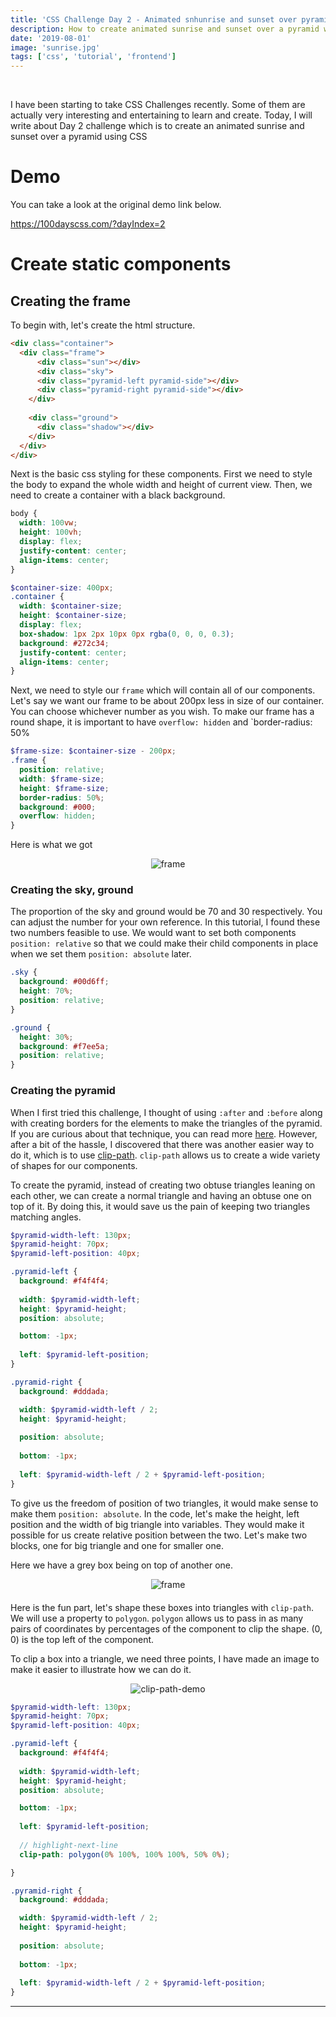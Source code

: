 ```yaml
---
title: 'CSS Challenge Day 2 - Animated snhunrise and sunset over pyramid'
description: How to create animated sunrise and sunset over a pyramid with css
date: '2019-08-01'
image: 'sunrise.jpg'
tags: ['css', 'tutorial', 'frontend']
---
```


<br />

I have been starting to take CSS Challenges recently. Some of them are actually very interesting and entertaining to learn and create.
Today, I will write about Day 2 challenge which is to create an animated sunrise and sunset over a pyramid using CSS

# Demo 
You can take a look at the original demo link below.

https://100dayscss.com/?dayIndex=2

# Create static components
## Creating the frame
To begin with, let's create the html structure.

```html
<div class="container">
  <div class="frame">
      <div class="sun"></div>
      <div class="sky">
      <div class="pyramid-left pyramid-side"></div>
      <div class="pyramid-right pyramid-side"></div>
    </div>
    
    <div class="ground">
      <div class="shadow"></div>
    </div>
  </div>
</div>
```
Next is the basic css styling for these components. First we need to style the body to expand the whole width and height of current view. 
Then, we need to create a container with a black background.

```scss
body {
  width: 100vw;
  height: 100vh;
  display: flex;
  justify-content: center;
  align-items: center;
}

$container-size: 400px;
.container {
  width: $container-size;
  height: $container-size;
  display: flex;
  box-shadow: 1px 2px 10px 0px rgba(0, 0, 0, 0.3);
  background: #272c34;
  justify-content: center;
  align-items: center;
}

```
Next, we need to style our `frame` which will contain all of our components.
Let's say we want our frame to be about 200px less in size of our container. You can choose whichever number as you wish.
To make our frame has a round shape, it is important to have `overflow: hidden` and `border-radius: 50%

```scss
$frame-size: $container-size - 200px;
.frame {
  position: relative;
  width: $frame-size;
  height: $frame-size;
  border-radius: 50%;
  background: #000;
  overflow: hidden;
}
```
Here is what we got
<div style="text-align: center; margin: 0 auto; width: 400px">
    <img src="demo1.png" alt="frame" />
</div>

### Creating the sky, ground
The proportion of the sky and ground would be 70 and 30 respectively. You can adjust the number for your own reference.
In this tutorial, I found these two numbers feasible to use. 
We would want to set both components `position: relative` so that we could make their child components in place when we set them `position: absolute` later.
```scss
.sky {
  background: #00d6ff;
  height: 70%;
  position: relative;
}

.ground {
  height: 30%;
  background: #f7ee5a;
  position: relative;
}
```

### Creating the pyramid

When I first tried this challenge, I thought of using `:after` and `:before` along with creating borders for the elements to make the triangles of the pyramid.
If you are curious about that technique, you can read more
<a alt="triangle-techniques-with-css" href="http://blog.michelledinan.com/08/2012/drawing-triangles-with-css/#obtuse" target="_blank">here</a>.
However, after a bit of the hassle, I discovered that there was another easier way to do it, which is to use
<a alt="clip-path" href="https://developer.mozilla.org/en-US/docs/Web/CSS/clip-path">clip-path</a>. `clip-path` allows 
us to create a wide variety of shapes for our components.

To create the pyramid, instead of creating two obtuse triangles leaning on each other, we can create a normal triangle and having an obtuse one on top of it.
By doing this, it would save us the pain of keeping two triangles matching angles. 

```scss
$pyramid-width-left: 130px;
$pyramid-height: 70px;
$pyramid-left-position: 40px;

.pyramid-left {
  background: #f4f4f4;
  
  width: $pyramid-width-left;
  height: $pyramid-height;
  position: absolute;

  bottom: -1px;
  
  left: $pyramid-left-position;
}

.pyramid-right {
  background: #dddada;

  width: $pyramid-width-left / 2;
  height: $pyramid-height;
  
  position: absolute;
  
  bottom: -1px;
  
  left: $pyramid-width-left / 2 + $pyramid-left-position;
}
```

To give us the freedom of position of two triangles, it would make sense to make them `position: absolute`.
In the code, let's make the height, left position and the width of big triangle into variables.
They would make it possible for us create relative position between the two. 
Let's make two blocks, one for big triangle and one for smaller one.

Here we have a grey box being on top of another one. 
<div style="text-align: center; margin: 0 auto; width: 400px; margin-bottom: 20px">
    <img src="demo2.png" alt="frame" />
</div>

Here is the fun part, let's shape these boxes into triangles with `clip-path`. We will use a property to `polygon`. 
`polygon` allows us to pass in as many pairs of coordinates by percentages of the component to clip the shape.
(0, 0) is the top left of the component.

To clip a box into a triangle, we need three points, I have made an image to make it easier to illustrate how we can do it.

<div style="text-align: center; margin: 0 auto; width: 400px">
    <img src="demo4.png" alt="clip-path-demo" />
</div>

```scss
$pyramid-width-left: 130px;
$pyramid-height: 70px;
$pyramid-left-position: 40px;

.pyramid-left {
  background: #f4f4f4;
  
  width: $pyramid-width-left;
  height: $pyramid-height;
  position: absolute;

  bottom: -1px;
  
  left: $pyramid-left-position;
  
  // highlight-next-line
  clip-path: polygon(0% 100%, 100% 100%, 50% 0%);

}

.pyramid-right {
  background: #dddada;

  width: $pyramid-width-left / 2;
  height: $pyramid-height;
  
  position: absolute;
  
  bottom: -1px;
  
  left: $pyramid-width-left / 2 + $pyramid-left-position;
}
```
  
<hr />
